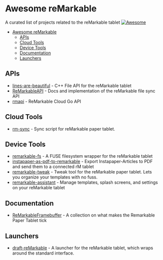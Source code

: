 # Awesome reMarkable
A curated list of projects related to the reMarkable tablet [![Awesome](https://cdn.rawgit.com/sindresorhus/awesome/d7305f38d29fed78fa85652e3a63e154dd8e8829/media/badge.svg)](https://github.com/sindresorhus/awesome)

- [Awesome reMarkable](#awesome-remarkable)
	- [APIs](#apis)
	- [Cloud Tools](#cloud-tools)
	- [Device Tools](#device-tools)
	- [Documentation](#documentation)
	- [Launchers](#launchers)

## APIs

- [lines-are-beautiful](https://github.com/ax3l/lines-are-beautiful) - C++ File API for the reMarkable tablet
- [ReMarkableAPI](https://github.com/splitbrain/ReMarkableAPI) - Docs and implementation of the reMarkable file sync API
- [rmapi](https://github.com/juruen/rmapi) - ReMarkable Cloud Go API

## Cloud Tools
- [rm-sync](https://github.com/simonschllng/rm-sync) - Sync script for reMarkable paper tablet.

## Device Tools
- [remarkable-fs](https://github.com/nick8325/remarkable-fs) - A FUSE filesystem wrapper for the reMarkable tablet
- [instapaper-as-pdf-to-remarkable](https://github.com/fabianmu/instapaper-as-pdf-to-remarkable) - Export Instapaper-Articles to PDF and send them to a connected rM tablet
- [remarkable-tweak](https://github.com/morngrar/remarkable-tweak) - Tweak tool for the reMarkable paper tablet. Lets you organize your templates with no fuss.
- [remarkable-assistant](https://github.com/richeymichael/remarkable-assistant) - Manage templates, splash screens, and settings on your reMarkable tablet

## Documentation
- [ReMarkableFramebuffer](https://github.com/canselcik/RemarkableFramebuffer) - A collection on what makes the Remarkable Paper Tablet tick

## Launchers
- [draft-reMarkable](https://github.com/dixonary/draft-reMarkable) - A launcher for the reMarkable tablet, which wraps around the standard interface.
